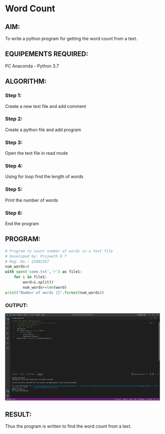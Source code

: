# Word Count

## AIM:
To write a python program for getting the word count from a text.

## EQUIPEMENTS REQUIRED: 
PC
Anaconda - Python 3.7

## ALGORITHM: 

### Step 1:
Create a new text file and add comment
### Step 2: 
Create a python file and add program
### Step 3: 
Open the text file in read mode
### Step 4:  
Using for loop find the length of words
### Step 5:
Print the number of words
### Step 6:
End the program

## PROGRAM:
```python
# Program to count number of words in a text file
# Developed by: Prajeeth K T
# Reg. No.: 22002267
num_words=0
with open('some.txt','r') as file1:
    for i in file1:
        word=i.split()
        num_words+=len(word)
print("Number of words {}".format(num_words))
```

### OUTPUT:
![](word%20count.png)

## RESULT:
Thus the program is written to find the word count from a text.
